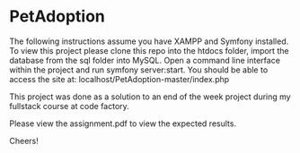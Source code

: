 # PetAdoption

The following instructions assume you have XAMPP and Symfony installed. To view this project please clone this repo into the htdocs folder, import the database from the sql folder into MySQL. Open a command line interface within the project and run symfony server:start. You should be able to access the site at: localhost/PetAdoption-master/index.php

This project was done as a solution to an end of the week project during my fullstack course at code factory.

Please view the assignment.pdf to view the expected results.

Cheers!
